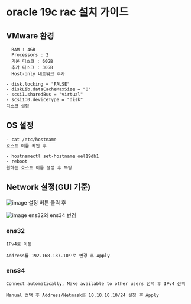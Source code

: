 # oracle 19c rac 설치 가이드

## VMware 환경
```
  RAM : 4GB
  Processors : 2
  기본 디스크 : 60GB
  추가 디스크 : 30GB
  Host-only 네트워크 추가
```


```
- disk.locking = "FALSE"
- diskLib.dataCacheMaxSize = "0"
- scsi1.sharedBus = "virtual"
- scsi1:0.deviceType = "disk"
디스크 설정
```

## OS 설정

```
- cat /etc/hostname
호스트 이름 확인 후

- hostnamectl set-hostname oel19db1
- reboot
원하는 호스트 이름 설정 후 부팅
```

## Network 설정(GUI 기준)

![image](https://github.com/jinho-22/oracle-19c-rac-/assets/129517591/f79ba067-095a-421a-91a5-010ee12255c0)
설정 버튼 클릭 후

![image](https://github.com/jinho-22/oracle-19c-rac-/assets/129517591/8ab49bb1-db74-4d12-9a66-1ca5c91fe24c)
ens32와 ens34 변경

### ens32
```
IPv4로 이동

Address를 192.168.137.10으로 변경 후 Apply
```

### ens34
```
Connect automatically, Make available to other users 선택 후 IPv4 선택

Manual 선택 후 Address/Netmask를 10.10.10.10/24 설정 후 Apply
```

